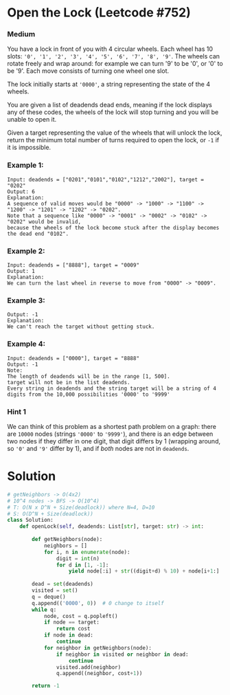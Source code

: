 Open the Lock (Leetcode #752)
===============================
### Medium

You have a lock in front of you with 4 circular wheels. Each wheel has 10 slots: `'0', '1', '2', '3', '4', '5', '6', '7', '8', '9'`. The wheels can rotate freely and wrap around: for example we can turn '9' to be '0', or '0' to be '9'. Each move consists of turning one wheel one slot.

The lock initially starts at `'0000'`, a string representing the state of the 4 wheels.

You are given a list of deadends dead ends, meaning if the lock displays any of these codes, the wheels of the lock will stop turning and you will be unable to open it.

Given a target representing the value of the wheels that will unlock the lock, return the minimum total number of turns required to open the lock,
or `-1` if it is impossible.

### Example 1:
```
Input: deadends = ["0201","0101","0102","1212","2002"], target = "0202"
Output: 6
Explanation:
A sequence of valid moves would be "0000" -> "1000" -> "1100" -> "1200" -> "1201" -> "1202" -> "0202".
Note that a sequence like "0000" -> "0001" -> "0002" -> "0102" -> "0202" would be invalid,
because the wheels of the lock become stuck after the display becomes the dead end "0102".
```

### Example 2:
```
Input: deadends = ["8888"], target = "0009"
Output: 1
Explanation:
We can turn the last wheel in reverse to move from "0000" -> "0009".
```

### Example 3:
``` Input: deadends = ["8887","8889","8878","8898","8788","8988","7888","9888"], target = "8888"
Output: -1
Explanation:
We can't reach the target without getting stuck.
```

### Example 4:
```
Input: deadends = ["0000"], target = "8888"
Output: -1
Note:
The length of deadends will be in the range [1, 500].
target will not be in the list deadends.
Every string in deadends and the string target will be a string of 4 digits from the 10,000 possibilities '0000' to '9999'
```

### Hint 1
We can think of this problem as a shortest path problem on a graph: there are `10000` nodes (strings `'0000'` to `'9999'`),
and there is an edge between two nodes if they differ in one digit, that digit differs by 1 (wrapping around, so `'0'` and `'9'` differ by 1),
and if *both* nodes are not in `deadends`.

Solution
========

```python
# getNeighbors -> O(4x2)
# 10^4 nodes -> BFS -> O(10^4)
# T: O(N x D^N + Size(deadlock)) where N=4, D=10
# S: O(D^N + Size(deadlock))
class Solution:
    def openLock(self, deadends: List[str], target: str) -> int:
        
        def getNeighbors(node):
            neighbors = []
            for i, n in enumerate(node): 
                digit = int(n)
                for d in [1, -1]:
                    yield node[:i] + str((digit+d) % 10) + node[i+1:]
                
        dead = set(deadends)
        visited = set()
        q = deque()
        q.append(('0000', 0))  # 0 change to itself
        while q:
            node, cost = q.popleft()
            if node == target:
                return cost
            if node in dead:
                continue
            for neighbor in getNeighbors(node):
                if neighbor in visited or neighbor in dead:
                    continue
                visited.add(neighbor)
                q.append((neighbor, cost+1))

        return -1
```
